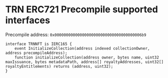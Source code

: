 # TRN ERC721 Precompile supported interfaces

Precompile address: `0x00000000000000000000000000000000000006b9`

```solidity
interface TRNNFT is IERC165 {
    event InitializeCollection(address indexed collectionOwner, address precompileAddress);
    function initializeCollection(address owner, bytes name, uint32 maxIssuance, bytes metadataPath, address[] royaltyAddresses, uint32[] royaltyEntitlements) returns (address, uint32);
}
```
